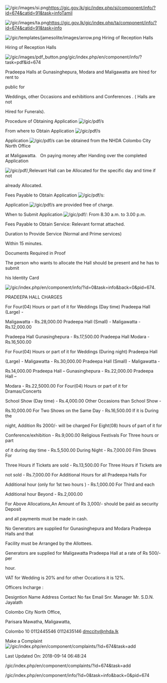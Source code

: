 <!-- Source: https://gic.gov.lk/gic/index.php/en/component/info/?id=674&catid=91&task=info -->

![/gic/images/si.png](/gic/images/si.png)https://gic.gov.lk/gic/index.php/si/component/info/?id=674&catid=91&task=infoTamil

![/gic/images/ta.png](/gic/images/ta.png)https://gic.gov.lk/gic/index.php/ta/component/info/?id=674&catid=91&task=info

![/gic/templates/jamesolite/images/arrow.png](/gic/templates/jamesolite/images/arrow.png) Hiring of Reception Halls

Hiring of Reception Halls

![/gic/images/pdf_button.png](/gic/images/pdf_button.png)/gic/index.php/en/component/info/?task=pdf&id=674

Pradeepa Halls at Gunasinghepura, Modara and Maligawatta are hired for rent to

public for

Weddings, other Occasions and exhibitions and Conferences . ( Halls are not

Hired for Funerals).

Procedure of Obtaining Application ![/gic/pdf/](/gic/pdf/)s

From where to Obtain Application ![/gic/pdf/](/gic/pdf/)s

Application ![/gic/pdf/](/gic/pdf/)s can be obtained from the NHDA Colombo City North Office

at Maligawatta.   On paying money after Handing over the completed Application

![/gic/pdf/](/gic/pdf/),Relevant Hall can be Allocated for the specific day and time if not

already Allocated.

Fees Payable to Obtain Application ![/gic/pdf/](/gic/pdf/)s:

Application ![/gic/pdf/](/gic/pdf/)s are provided free of charge.

When to Submit Application ![/gic/pdf/](/gic/pdf/): From 8.30 a.m. to 3.00 p.m.

Fees Payable to Obtain Service: Relevant format attached.

Duration to Provide Service (Normal and Prime services)

Within 15 minutes.

Documents Required in Proof

The person who wants to allocate the Hall should be present and he has to submit

his Identity Card

![/gic/index.php/en/component/info/?id=0&task=info&back=0&pid=674](/gic/index.php/en/component/info/?id=0&task=info&back=0&pid=674).

PRADEEPA HALL CHARGES

For Four(04) Hours or part of it for Weddings (Day time) Pradeepa Hall (Large) -

Maligawatta - Rs.28,000.00 Pradeepa Hall (Small) - Maligawatta - Rs.12,000.00

Pradeepa Hall Gunasinghepura - Rs.17,500.00 Pradeepa Hall Modara - Rs.16,500.00

For Four(04) Hours or part of it for Weddings (During night) Pradeepa Hall

(Large) - Maligawatta - Rs.30,000.00 Pradeepa Hall (Small) - Maligawatta -

Rs.14,000.00 Pradeepa Hall – Gunasinghepura - Rs.22,000.00 Pradeepa Hall –

Modara - Rs.22,5000.00 For Four(04) Hours or part of it for Dramas/Concerts

School Show (Day time) - Rs.4,000.00 Other Occasions than School Show -

Rs.10,000.00 For Two Shows on the Same Day - Rs.16,500.00 If it is During the

night, Addition Rs 2000/- will be charged For Eight(08) hours of part of it for

Conference/exhibition - Rs.9,000.00 Religious Festivals For Three hours or part

of it during day time - Rs.5,500.00 During Night - Rs.7,000.00 Film Shows For

Three Hours if Tickets are sold - Rs.13,500.00 For Three Hours if Tickets are

not sold - Rs.7,000.00 For Additional Hours for all Pradeepa Halls For

Additional hour (only for 1st two hours ) - Rs.1,000.00 For Third and each

Additional hour Beyond - Rs.2,000.00

For Above Allocations,An Amount of Rs 3,000/- should be paid as security Deposit

and all payments must be made in cash.

No Generators are supplied for Gunasinghepura and Modara Pradeepa Halls and that

Facility must be Arranged by the Allottees.

Generators are supplied for Maligawatta Pradeepa Hall at a rate of Rs 500/- per

hour.

VAT for Wedding is 20% and for other Occations it is 12%.

Officers Incharge :

Designtion Name Address Contact No fax Email Snr. Manager Mr. S.D.N. Jayalath

Colombo City North Office,

Parisara Mawatha, Maligawatta,

Colombo 10 0112445546 0112435146 dmccity@nhda.lk

Make a Complaint ![/gic/index.php/en/component/complaints/?id=674&task=add](/gic/index.php/en/component/complaints/?id=674&task=add)

Last Updated On: 2018-09-14 06:48:24

/gic/index.php/en/component/complaints/?id=674&task=add

/gic/index.php/en/component/info/?id=0&task=info&back=0&pid=674